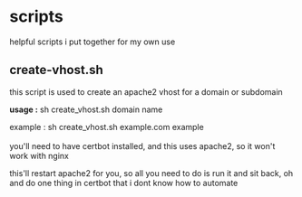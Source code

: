 # scripts
helpful scripts i put together for my own use

## create-vhost.sh
this script is used to create an apache2 vhost for a domain or subdomain

**usage :** sh create_vhost.sh domain name

example : sh create_vhost.sh example.com example
<br><br>
you'll need to have certbot installed, and this uses apache2, so it won't work with nginx

this'll restart apache2 for you, so all you need to do is run it and sit back, oh and do one thing in certbot that i dont know how to automate
